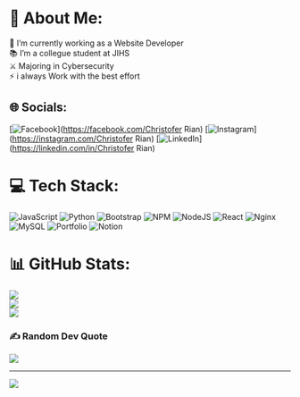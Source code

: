 # 💫 About Me:
🔭 I’m currently working as a Website Developer<br>📚 I’m a collegue student at JIHS<br> ⚔  Majoring in Cybersecurity<br>⚡ i always Work with the best effort


## 🌐 Socials:
[![Facebook](https://img.shields.io/badge/Facebook-%231877F2.svg?logo=Facebook&logoColor=white)](https://facebook.com/Christofer Rian) [![Instagram](https://img.shields.io/badge/Instagram-%23E4405F.svg?logo=Instagram&logoColor=white)](https://instagram.com/Christofer Rian) [![LinkedIn](https://img.shields.io/badge/LinkedIn-%230077B5.svg?logo=linkedin&logoColor=white)](https://linkedin.com/in/Christofer Rian) 

# 💻 Tech Stack:
![JavaScript](https://img.shields.io/badge/javascript-%23323330.svg?style=for-the-badge&logo=javascript&logoColor=%23F7DF1E) ![Python](https://img.shields.io/badge/python-3670A0?style=for-the-badge&logo=python&logoColor=ffdd54) ![Bootstrap](https://img.shields.io/badge/bootstrap-%23563D7C.svg?style=for-the-badge&logo=bootstrap&logoColor=white) ![NPM](https://img.shields.io/badge/NPM-%23000000.svg?style=for-the-badge&logo=npm&logoColor=white) ![NodeJS](https://img.shields.io/badge/node.js-6DA55F?style=for-the-badge&logo=node.js&logoColor=white) ![React](https://img.shields.io/badge/react-%2320232a.svg?style=for-the-badge&logo=react&logoColor=%2361DAFB) ![Nginx](https://img.shields.io/badge/nginx-%23009639.svg?style=for-the-badge&logo=nginx&logoColor=white) ![MySQL](https://img.shields.io/badge/mysql-%2300f.svg?style=for-the-badge&logo=mysql&logoColor=white) ![Portfolio](https://img.shields.io/badge/Portfolio-%23000000.svg?style=for-the-badge&logo=firefox&logoColor=#FF7139) ![Notion](https://img.shields.io/badge/Notion-%23000000.svg?style=for-the-badge&logo=notion&logoColor=white)
# 📊 GitHub Stats:
![](https://github-readme-stats.vercel.app/api?username=ChristoferRian&theme=dracula&hide_border=false&include_all_commits=false&count_private=false)<br/>
![](https://github-readme-streak-stats.herokuapp.com/?user=ChristoferRian&theme=dracula&hide_border=false)<br/>
![](https://github-readme-stats.vercel.app/api/top-langs/?username=ChristoferRian&theme=dracula&hide_border=false&include_all_commits=false&count_private=false&layout=compact)

### ✍️ Random Dev Quote
![](https://quotes-github-readme.vercel.app/api?type=horizontal&theme=radical)


---
[![](https://visitcount.itsvg.in/api?id=ChristoferRian&icon=0&color=0)](https://visitcount.itsvg.in)

<!-- Proudly created with GPRM ( https://gprm.itsvg.in ) -->
